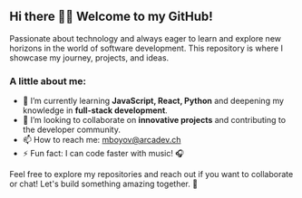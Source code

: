 ## Hi there 👋🏿 Welcome to my GitHub!

Passionate about technology and always eager to learn and explore new horizons in the world of software development. This repository is where I showcase my journey, projects, and ideas.

### A little about me:

- 🌱 I’m currently learning **JavaScript, React, Python** and deepening my knowledge in **full-stack development**.
- 👯 I’m looking to collaborate on **innovative projects** and contributing to the developer community.
- 📫 How to reach me: [mboyov@arcadev.ch](mailto:mboyov@arcadev.ch)
- ⚡ Fun fact: I can code faster with music! 🎧
  
Feel free to explore my repositories and reach out if you want to collaborate or chat! Let's build something amazing together. 🚀
